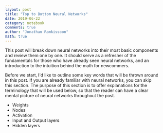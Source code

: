 ```yaml
---
layout: post
title: "Top to Bottom Neural Networks"
date: 2019-06-22
category: notebook
comments: true
author: "Jonathan Ramkissoon"
math: true
---
```

  
  
This post will break down neural networks into their most basic components and review them one by one. It should serve as a refresher of the fundamentals for those who have already seen neural networks, and an introduction to the intuition behind the math for newcommers. 

Before we start, I'd like to outline some key words that will be thrown around in this post. If you are already familiar with neural networks, you can skip this section. The purpose of this section is to offer explanations for the terminology that will be used below, so that the reader can have a clear mental picture of neural networks throughout the post. 

- Weights
- Nodes
- Activation
- Input and Output layers
- Hidden layers